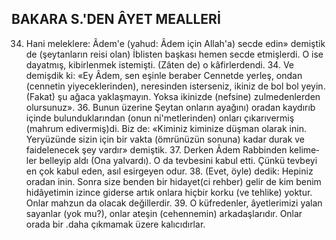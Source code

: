 ## BAKARA S.'DEN ÂYET MEALLERİ

34. Hani meleklere: Âdem'e (yahud: Âdem için Allah'a) secde edin» demiştik de (şeytanların reisi olan) İblisten başkası he­men secde etmişlerdi. O ise dayatmış, kibir­lenmek istemişti. (Zâten de) o kâfirlerdendi. 34. Ve demişdik ki: «Ey Âdem, sen eşinle beraber Cennetde yerleş, ondan (cennetin yi­yeceklerinden), neresinden isterseniz, ikiniz de bol bol yeyin. (Fakat) şu ağaca yaklaşma­yın. Yoksa ikinizde (nefsine) zulmedenler­den olursunuz». 36. Bunun üzerine Şeytan onların ayağını) oradan kaydırıb içinde bu­lunduklarından (onun ni'metlerinden) onları çıkarıvermiş (mahrum edivermiş)di. Biz de: «Kiminiz kiminize düşman olarak inin. Yeryü­zünde sizin için bir vakta (ömrünüzün sonuna) kadar durak ve faidelenecek şey vardır» de­miştik. 37. Derken Âdem Rabbinden kelime­ler belleyip aldı (Ona yalvardı). O da tevbesini kabul etti. Çünkü tevbeyi en çok kabul eden, asıl esirgeyen odur. 38. (Evet, öyle) de­dik: Hepiniz oradan inin. Sonra size benden bir hidayet(ci rehber) gelir de kim benim hidâyetimin izince giderse artık onlara hiçbir korku (ve tehlike) yoktur. Onlar mahzun da olacak değillerdir. 39. O küfredenler, âyetleri­mizi yalan sayanlar (yok mu?), onlar ateşin (cehennemin) arkadaşlarıdır. Onlar orada bir .daha çıkmamak üzere kalıcıdırlar.
